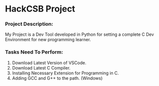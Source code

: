 # HackCSB Project

### Project Description:

My Project is a Dev Tool developed in Python for setting a complete C Dev Environment for new programming learner.

### Tasks Need To Perform:

1. Download Latest Version of VSCode.
2. Download Latest C Compiler.
3. Installing Necessary Extension for Programming in C.
4. Adding GCC and G++ to the path. (Windows)